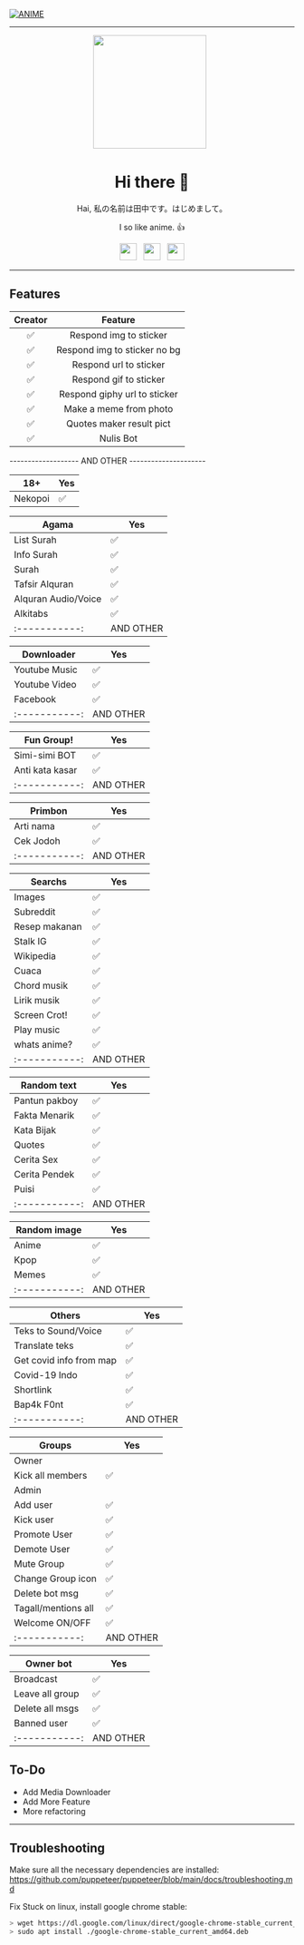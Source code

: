 [![ANIME](https://coverfiles.alphacoders.com/916/91695.png)](https://github.com/Tanaka9531)

___
<p align='center'><a href="https://www.instagram.com/impostor9531/"><img height="200" src="https://avatars0.githubusercontent.com/u/73052642?s=460&u=c0e05b9f2faf2048ca9fed7b79dcff7ef9e3e3fe&v=4"></a>&nbsp;&nbsp;</p>

<h1  align='center'> Hi there 👋 </h1>

<p align='center'> Hai, 私の名前は田中です。はじめまして。 </p>

<p align='center'> I so like anime. 👍  </p>

<p align='center'>
   <a href="https://www.youtube.com/channel/UCea_xh4i0rGRclhHMJY-j6w"><img height="30" src="https://img.pngio.com/youtube-icon-vector-images-icon-sign-and-symbols-youtube-icon-png-1000_1000.png"></a>&nbsp;&nbsp;
   <a href="https://www.instagram.com/impostor9531/"><img height="30" src="https://image.freepik.com/free-vector/instagram-icon_1057-2227.jpg"></a>&nbsp;&nbsp;
   <a href="https://wa.me/0816243737"><img height="30" src="https://w7.pngwing.com/pngs/672/164/png-transparent-whatsapp-icon-whatsapp-logo-computer-icons-zubees-halal-foods-whatsapp-text-circle-unified-payments-interface.png"></a>
</P>

---

## Features

| Creator |                Feature           |
| :-----------: | :--------------------------------: |
|       ✅       | Respond img to sticker           |
|       ✅       | Respond img to sticker no bg     |
|       ✅       | Respond url to sticker           |
|       ✅       | Respond gif to sticker           |
|       ✅       | Respond giphy url to sticker     |
|       ✅       | Make a meme from photo           |
|       ✅       | Quotes maker result pict         |
|       ✅       | Nulis Bot                        |
-------------------  AND OTHER  ---------------------

| 18+ |Yes|
| ------------- | ------------- |
| Nekopoi |✅|

| Agama |Yes|
| ------------- | ------------- |
| List Surah|✅|
| Info Surah|✅|
| Surah|✅|
| Tafsir Alquran|✅|
| Alquran Audio/Voice|✅|
| Alkitabs|✅|
| :-----------: |  AND OTHER | :---------------------|

| Downloader |Yes|
| ------------- | ------------- |
| Youtube Music |✅|
| Youtube Video |✅|
| Facebook |✅|
| :-----------: |  AND OTHER | :---------------------|

| Fun Group! |Yes|
| ------------- | ------------- |
| Simi-simi BOT|✅|
| Anti kata kasar|✅|
| :-----------: |  AND OTHER | :---------------------|

| Primbon |Yes|
| ------------- | ------------- |
| Arti nama |✅|
| Cek Jodoh |✅|
| :-----------: |  AND OTHER | :---------------------|

| Searchs |Yes|
| ------------- | ------------- |
| Images |✅|
| Subreddit |✅|
| Resep makanan |✅|
| Stalk IG |✅|
| Wikipedia |✅|
| Cuaca |✅|
| Chord musik |✅|
| Lirik musik |✅|
| Screen Crot!|✅|
| Play music|✅|
| whats anime?|✅|
| :-----------: |  AND OTHER | :---------------------|

| Random text |Yes|
| ------------- | ------------- |
| Pantun pakboy|✅|
| Fakta Menarik|✅|
| Kata Bijak|✅|
| Quotes|✅|
| Cerita Sex|✅|
| Cerita Pendek|✅|
| Puisi|✅|
| :-----------: |  AND OTHER | :---------------------|

| Random image |Yes|
| ------------- | ------------- |
| Anime |✅|
| Kpop |✅|
| Memes |✅|
| :-----------: |  AND OTHER | :---------------------|

| Others |Yes|
| ------------- | ------------- |
| Teks to Sound/Voice|✅|
| Translate teks|✅|
| Get covid info from map|✅|
| Covid-19 Indo|✅|
| Shortlink|✅|
| Bap4k F0nt|✅|
| :-----------: |  AND OTHER | :---------------------|

| Groups |Yes|
| ------------- | ------------- |
| Owner||
| Kick all members|✅|
| Admin||
| Add user|✅|
| Kick user|✅|
| Promote User|✅|
| Demote User|✅|
| Mute Group|✅|
| Change Group icon|✅|
| Delete bot msg|✅|
| Tagall/mentions all|✅|
| Welcome ON/OFF|✅|
| :-----------: |  AND OTHER | :---------------------|

| Owner bot |Yes|
| ------------- | ------------- |
| Broadcast|✅|
| Leave all group|✅|
| Delete all msgs|✅|
| Banned user|✅|
| :-----------: |  AND OTHER | :---------------------|

## To-Do
 - Add Media Downloader
 - Add More Feature
 - More refactoring
 
---

## Troubleshooting
Make sure all the necessary dependencies are installed: https://github.com/puppeteer/puppeteer/blob/main/docs/troubleshooting.md

Fix Stuck on linux, install google chrome stable: 
```bash
> wget https://dl.google.com/linux/direct/google-chrome-stable_current_amd64.deb
> sudo apt install ./google-chrome-stable_current_amd64.deb
```
